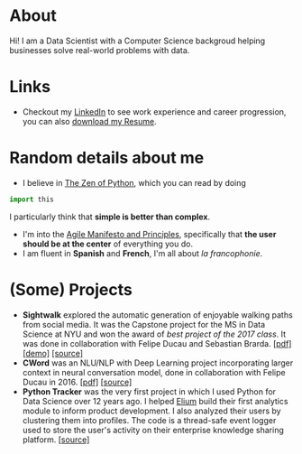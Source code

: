 # About
Hi! I am a Data Scientist with a Computer Science backgroud helping businesses solve real-world problems with data.

# Links
- Checkout my [LinkedIn](https://www.linkedin.com/in/mevillalobos/) to see work experience and career progression, you can also [download my Resume](https://github.com/mevillalo/mevillalo.github.io/raw/main/2023%20DS%20Resume.pdf).

# Random details about me
- I believe in [The Zen of Python](https://peps.python.org/pep-0020/#the-zen-of-python), which you can read by doing
```python
import this
```
I  particularly think that **simple is better than complex**.
- I'm into the [Agile Manifesto and Principles](https://agilemanifesto.org/principles.html), specifically that **the user should be at the center** of everything you do.
- I am fluent in **Spanish** and **French**, I'm all about _la francophonie_.
<!-- I was part of the [Louvain-li-Nux](https://www.louvainlinux.org/) kot-à-projet (university dorms linked to a project) dedicated to the promotion of free software in Louvain-la-Neuve, Belgium from 2009 to 2010. During this time I also learned about Belgian beer culture formally recognised by UNESCO's as an "Intangible Cultural Heritage of Humanity". -->

# (Some) Projects
- **Sightwalk** explored the automatic generation of enjoyable walking paths from social media. It was the Capstone project for the MS in Data Science at NYU and won the award of _best project of the 2017 class_. It was done in collaboration with Felipe Ducau and Sebastian Brarda. [[pdf]](https://github.com/mevillalo/sightwalk_capstone_nyu/blob/master/SightWalk_Final_Report.pdf) [[demo]](http://www.youtube.com/watch?v=GAvCeND9iRI) [[source]](https://github.com/mevillalo/sightwalk_capstone_nyu)
- **CWord** was an NLU/NLP with Deep Learning project incorporating larger context in neural conversation model, done in collaboration with Felipe Ducau in 2016. [[pdf]](https://github.com/mevillalo/nlu_course_nyu/blob/master/CWord_fnd212_mvp291.pdf) [[source]](https://github.com/mevillalo/nlu_course_nyu)
- **Python Tracker** was the very first project in which I used Python for Data Science over 12 years ago. I helped [Elium](https://elium.com/) build their first analytics module to inform product development. I also analyzed their users by clustering them into profiles. The code is a thread-safe event logger used to store  the user's activity on their enterprise knowledge sharing platform.  [[source]](https://github.com/fducau/sightwalk)
